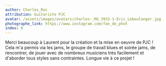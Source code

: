 ```yaml
---
author: Charles_Roc
attribution: Guitariste PJC
avatar: /assets/images/avatars/charles-_MG_3933-1-Eric_Leboulanger.jpg
photographe_link: https://www.instagram.com/fan_de_phot 
index: 6
---
```

Merci beaucoup à Laurent pour la création et la mise en oeuvre de PJC ! Cela m'a permis via les jams, le groupe de travail blues et soirée jams, de rencontrer, de jouer avec de nombreux musiciens très facilement et d'aborder tous styles sans contraintes. Longue vie à ce projet !
